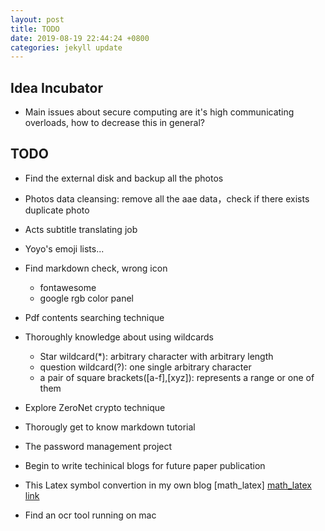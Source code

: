 ```yaml
---
layout: post
title: TODO
date: 2019-08-19 22:44:24 +0800
categories: jekyll update
---
```


<head> 
    <script defer src="https://use.fontawesome.com/releases/v5.0.13/js/all.js"></script> 
    <script defer src="https://use.fontawesome.com/releases/v5.0.13/js/v4-shims.js"></script> 
</head> 
<link rel="stylesheet" href="https://use.fontawesome.com/releases/v5.0.13/css/all.css">

## Idea Incubator
* Main issues about secure computing are it's high communicating overloads, how to decrease this in general?


## TODO

* Find the external disk and backup all the photos <i class="fas fa-check" style="color:#30fc03"></i>

* Photos data cleansing: remove all the aae data，check if there exists duplicate photo <i class="fas fa-check" style="color:#30fc03"></i>

* Acts subtitle translating job  <i class="fas fa-check" style="color:#30fc03"></i>

* Yoyo's emoji lists... <i class="fas fa-times" style="color:#c7254e"></i>

* Find markdown check, wrong icon <i class="fas fa-check" style="color:#30fc03"></i>
	* fontawesome
	* google rgb color panel

* Pdf contents searching technique

* Thoroughly knowledge about using wildcards
	* Star wildcard(\*): arbitrary character with arbitrary length
	* question wildcard(?): one single arbitrary character
	* a pair of square brackets([a-f],[xyz]): represents a range or one of them

* Explore ZeroNet crypto technique

* Thorougly get to know markdown tutorial <i class="fas fa-check" style="color:#30fc03"></i>

* The password management project

* Begin to write techinical blogs for future paper publication <i class="fas fa-check" style="color:#30fc03"></i>

* This Latex symbol convertion in my own blog [math_latex] [math_latex link]

* Find an ocr tool running on mac

[math_latex link]: https://oeis.org/wiki/List_of_LaTeX_mathematical_symbols
